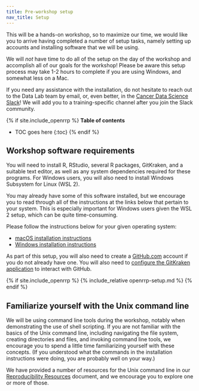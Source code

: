 ```yaml
---
title: Pre-workshop setup
nav_title: Setup
---
```


This will be a hands-on workshop, so to maximize our time, we would like you to arrive having completed a number of setup tasks, namely setting up accounts and installing software that we will be using.

We will _not_ have time to do all of the setup on the day of the workshop and accomplish all of our goals for the workshop!
Please be aware this setup process may take 1-2 hours to complete if you are using Windows, and somewhat less on a Mac.

If you need any assistance with the installation, do not hesitate to reach out to the Data Lab team by email, or, even better, in the [Cancer Data Science Slack](http://ccdatalab.org/slack)!
We will add you to a training-specific channel after you join the Slack community.

{% if site.include_openrrp %}
**Table of contents**

* TOC goes here
{:toc}
{% endif %}


## Workshop software requirements

You will need to install R, RStudio, several R packages, GitKraken, and a suitable text editor, as well as any system dependencies required for these programs.
For Windows users, you will also need to install Windows Subsystem for Linux (WSL 2).

You may already have some of this software installed, but we encourage you to read through all of the instructions at the links below that pertain to your system.
This is especially important for Windows users given the WSL 2 setup, which can be quite time-consuming.

Please follow the instructions below for your given operating system:

- [macOS installation instructions](mac_installation_instructions.md)
- [Windows installation instructions](windows_installation_instructions.md)

As part of this setup, you will also need to create a [GitHub.com](https://github.com) account if you do not already have one.
You will also need to [configure the GitKraken application](github_gitkraken_setup_instructions.md) to interact with GitHub.

{% if site.include_openrrp %}
    {% include_relative openrrp-setup.md %}
{% endif %}

## Familiarize yourself with the Unix command line

We will be using command line tools during the workshop, notably when demonstrating the use of shell scripting.
If you are not familiar with the basics of the Unix command line, including navigating the file system, creating directories and files, and invoking command line tools, we encourage you to spend a little time familiarizing yourself with these concepts.
(If you understood what the commands in the installation instructions were doing, you are probably well on your way.)

We have provided a number of resources for the Unix command line in our [Reproducibility Resources](../reproducibility_resources.md#the-command-line-and-unix) document, and we encourage you to explore one or more of those.

